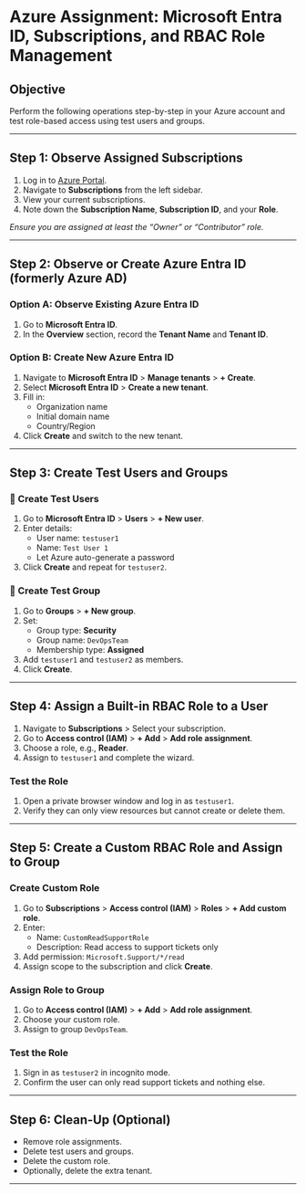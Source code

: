 # Azure Assignment: Microsoft Entra ID, Subscriptions, and RBAC Role Management

##  Objective
Perform the following operations step-by-step in your Azure account and test role-based access using test users and groups.

---

##  Step 1: Observe Assigned Subscriptions

1. Log in to [Azure Portal](https://portal.azure.com).
2. Navigate to **Subscriptions** from the left sidebar.
3. View your current subscriptions.
4. Note down the **Subscription Name**, **Subscription ID**, and your **Role**.

 *Ensure you are assigned at least the “Owner” or “Contributor” role.*

---

##  Step 2: Observe or Create Azure Entra ID (formerly Azure AD)

### Option A: Observe Existing Azure Entra ID
1. Go to **Microsoft Entra ID**.
2. In the **Overview** section, record the **Tenant Name** and **Tenant ID**.

### Option B: Create New Azure Entra ID
1. Navigate to **Microsoft Entra ID** > **Manage tenants** > **+ Create**.
2. Select **Microsoft Entra ID** > **Create a new tenant**.
3. Fill in:
   - Organization name
   - Initial domain name
   - Country/Region
4. Click **Create** and switch to the new tenant.

---

##  Step 3: Create Test Users and Groups

### 👤 Create Test Users
1. Go to **Microsoft Entra ID** > **Users** > **+ New user**.
2. Enter details:
   - User name: `testuser1`
   - Name: `Test User 1`
   - Let Azure auto-generate a password
3. Click **Create** and repeat for `testuser2`.

### 👥 Create Test Group
1. Go to **Groups** > **+ New group**.
2. Set:
   - Group type: **Security**
   - Group name: `DevOpsTeam`
   - Membership type: **Assigned**
3. Add `testuser1` and `testuser2` as members.
4. Click **Create**.

---

##  Step 4: Assign a Built-in RBAC Role to a User

1. Navigate to **Subscriptions** > Select your subscription.
2. Go to **Access control (IAM)** > **+ Add** > **Add role assignment**.
3. Choose a role, e.g., **Reader**.
4. Assign to `testuser1` and complete the wizard.

###  Test the Role
1. Open a private browser window and log in as `testuser1`.
2. Verify they can only view resources but cannot create or delete them.

---

##  Step 5: Create a Custom RBAC Role and Assign to Group

###  Create Custom Role
1. Go to **Subscriptions** > **Access control (IAM)** > **Roles** > **+ Add custom role**.
2. Enter:
   - Name: `CustomReadSupportRole`
   - Description: Read access to support tickets only
3. Add permission: `Microsoft.Support/*/read`
4. Assign scope to the subscription and click **Create**.

###  Assign Role to Group
1. Go to **Access control (IAM)** > **+ Add** > **Add role assignment**.
2. Choose your custom role.
3. Assign to group `DevOpsTeam`.

###  Test the Role
1. Sign in as `testuser2` in incognito mode.
2. Confirm the user can only read support tickets and nothing else.

---

##  Step 6: Clean-Up (Optional)

- Remove role assignments.
- Delete test users and groups.
- Delete the custom role.
- Optionally, delete the extra tenant.

---

